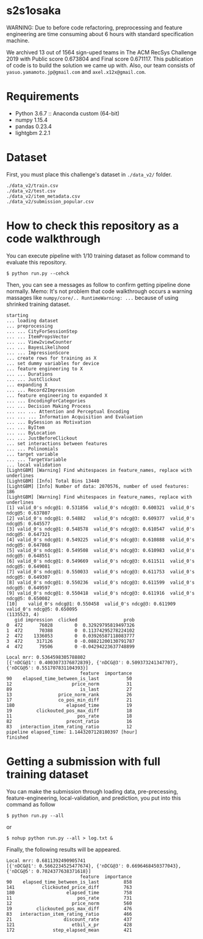 # s2s1osaka
WARNING: Due to before code refactoring,  preprocessing and feature engineering are time consuming about 6 hours with standard specification machine.   

We archived 13 out of 1564 sign-uped teams in The ACM RecSys Challenge 2019 with Public score 0.673804 and Final score 0.671117. This publication of code is to build the solution we came up with. Also, our team consists of `yasuo.yamamoto.jp@gmail.com` and `axel.x12x@gmail.com`.  

# Requirements
- Python 3.6.7 :: Anaconda custom (64-bit)
- numpy 1.15.4
- pandas 0.23.4
- lightgbm 2.2.1

# Dataset
First, you must place this challenge's dataset in `./data_v2/` folder.
```
./data_v2/train.csv
./data_v2/test.csv
./data_v2/item_metadata.csv
./data_v2/submission_popular.csv
```

# How to check this repository as a code walkthrough
You can execute pipeline with 1/10 training dataset as follow command to evaluate this repository.  
```
$ python run.py --cehck
```
Then, you can see a messages as follow to confirm getting pipeline done normally.
Memo: It's not problem that code walkthrough occurs a warning massages like `numpy/core/.. RuntimeWarning: ...` because of using shrinked training dataset.    
```
starting
... loading dataset
... preprocessing
... ... CityForSessionStep
... ... ItemPropsVector
... ... View2viewCounter
... ... BayesLikelihood
... ... ImpressionScore
... create rows for training as X
... set dummy variables for device
... feature engineering to X
... ... Durations
... ... JustClickout
... expanding X
... ... Record2Impression
... feature engineering to expanded X
... ... EncodingForCategories
... ... Decision Making Process
... ... ... Attention and Perceptual Encoding
... ... ... Information Acquisition and Evaluation
... ... BySession as Motivation
... ... ByItem
... ... ByLocation
... ... JustBeforeClickout
... set interactions between features
... ... Polinomials
... target variable
... ... TargetVariable
... local validation
[LightGBM] [Warning] Find whitespaces in feature_names, replace with underlines
[LightGBM] [Info] Total Bins 13440
[LightGBM] [Info] Number of data: 2070576, number of used features: 186
[LightGBM] [Warning] Find whitespaces in feature_names, replace with underlines
[1]	valid_0's ndcg@1: 0.531856	valid_0's ndcg@3: 0.600321	valid_0's ndcg@5: 0.637807
[2]	valid_0's ndcg@1: 0.54882	valid_0's ndcg@3: 0.609377	valid_0's ndcg@5: 0.645577
[3]	valid_0's ndcg@1: 0.548578	valid_0's ndcg@3: 0.610547	valid_0's ndcg@5: 0.647321
[4]	valid_0's ndcg@1: 0.549225	valid_0's ndcg@3: 0.610888	valid_0's ndcg@5: 0.647868
[5]	valid_0's ndcg@1: 0.549508	valid_0's ndcg@3: 0.610983	valid_0's ndcg@5: 0.648551
[6]	valid_0's ndcg@1: 0.549669	valid_0's ndcg@3: 0.611511	valid_0's ndcg@5: 0.649081
[7]	valid_0's ndcg@1: 0.550033	valid_0's ndcg@3: 0.611753	valid_0's ndcg@5: 0.649307
[8]	valid_0's ndcg@1: 0.550236	valid_0's ndcg@3: 0.611599	valid_0's ndcg@5: 0.649597
[9]	valid_0's ndcg@1: 0.550418	valid_0's ndcg@3: 0.611916	valid_0's ndcg@5: 0.650082
[10]	valid_0's ndcg@1: 0.550458	valid_0's ndcg@3: 0.611909	valid_0's ndcg@5: 0.650095
(1135523, 4)
   gid impression  clicked                 prob
0  472      76028        0  0.32929795819497326
1  472      70388        0  0.11374295278224102
2  472    1336053        0  0.03926587118083777
3  472     317126        0 -0.08821200130791787
4  472      79506        0 -0.04294223637748899

Local mrr: 0.5364598305788802
[{'nDCG@1': 0.4003073376872839}, {'nDCG@3': 0.509373241347707}, {'nDCG@5': 0.551707831104393}]
                           feature  importance
90    elapsed_time_between_is_last          50
12                      price_norm          31
89                         is_last          27
13                 price_norm_rank          26
17                 co_pos_min_diff          21
180                   elapsed_time          19
19         clickouted_pos_max_diff          18
11                        pos_rate          18
82                    precnt_ratio          16
83   interaction_item_rating_ratio          12
pipeline elapsed_time: 1.1443207128180397 [hour]
finished
```

# Getting a submission with full training dataset
You can make the submission through loading data, pre-precessing, feature-engineering, local-validation, and prediction, you put into this command as follow 
```
$ python run.py --all 
```
or
```
$ nohup python run.py --all > log.txt &
```   
Finally, the following results will be appeared.
```
Local mrr: 0.6811392490905741
[{'nDCG@1': 0.5662234525477674}, {'nDCG@3': 0.6696468450377043}, {'nDCG@5': 0.7024377638371618}]
                           feature  importance
90    elapsed_time_between_is_last         858
141          clickouted_price_diff         763
180                   elapsed_time         758
11                        pos_rate         731
12                      price_norm         560
19         clickouted_pos_max_diff         476
83   interaction_item_rating_ratio         466
21                   discount_rate         437
121                     etbil_x_pr         428
172              step_elapsed_mean         421
```

